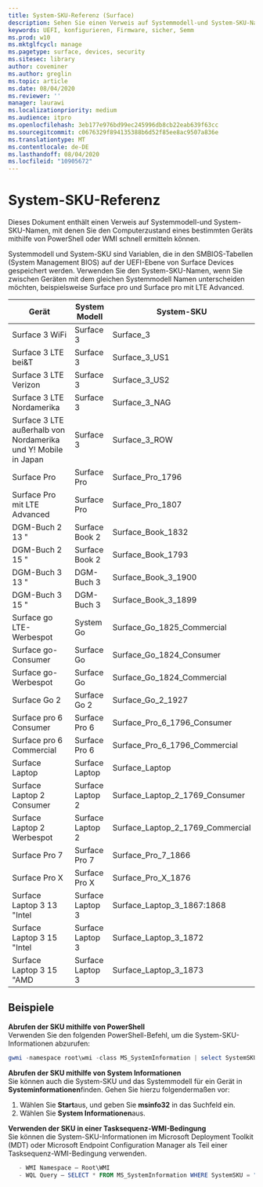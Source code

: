 ```yaml
---
title: System-SKU-Referenz (Surface)
description: Sehen Sie einen Verweis auf Systemmodell-und System-SKU-Namen.
keywords: UEFI, konfigurieren, Firmware, sicher, Semm
ms.prod: w10
ms.mktglfcycl: manage
ms.pagetype: surface, devices, security
ms.sitesec: library
author: coveminer
ms.author: greglin
ms.topic: article
ms.date: 08/04/2020
ms.reviewer: ''
manager: laurawi
ms.localizationpriority: medium
ms.audience: itpro
ms.openlocfilehash: 3eb177e976bd99ec245996db8cb22eab639f63cc
ms.sourcegitcommit: c0676329f894135388b6d52f85ee8ac9507a836e
ms.translationtype: MT
ms.contentlocale: de-DE
ms.lasthandoff: 08/04/2020
ms.locfileid: "10905672"
---
```

# System-SKU-Referenz

Dieses Dokument enthält einen Verweis auf Systemmodell-und System-SKU-Namen, mit denen Sie den Computerzustand eines bestimmten Geräts mithilfe von PowerShell oder WMI schnell ermitteln können.

Systemmodell und System-SKU sind Variablen, die in den SMBIOS-Tabellen (System Management BIOS) auf der UEFI-Ebene von Surface Devices gespeichert werden. Verwenden Sie den System-SKU-Namen, wenn Sie zwischen Geräten mit dem gleichen Systemmodell Namen unterscheiden möchten, beispielsweise Surface pro und Surface pro mit LTE Advanced.

| Gerät   | System Modell | System-SKU       |
| ---------- | ----------- | -------------- |
| Surface 3 WiFi                                               | Surface 3        | Surface_3                        |
| Surface 3 LTE bei&T                                           | Surface 3        | Surface_3_US1                    |
| Surface 3 LTE Verizon                                        | Surface 3        | Surface_3_US2                    |
| Surface 3 LTE Nordamerika                                  | Surface 3        | Surface_3_NAG                    |
| Surface 3 LTE außerhalb von Nordamerika und Y! Mobile in Japan | Surface 3        | Surface_3_ROW                    |
| Surface Pro                                                  | Surface Pro      | Surface_Pro_1796                 |
| Surface Pro mit LTE Advanced                                | Surface Pro      | Surface_Pro_1807                 |
| DGM-Buch 2 13 "                                        | Surface Book 2   | Surface_Book_1832                |
| DGM-Buch 2 15 "                                        | Surface Book 2   | Surface_Book_1793                |
| DGM-Buch 3 13 "                                        | DGM-Buch 3   | Surface_Book_3_1900                |
| DGM-Buch 3 15 "                                        | DGM-Buch 3   | Surface_Book_3_1899
| Surface go LTE-Werbespot | System Go | Surface_Go_1825_Commercial |
| Surface go-Consumer                                          | Surface Go       | Surface_Go_1824_Consumer         |
| Surface go-Werbespot                                        | Surface Go       | Surface_Go_1824_Commercial       |
| Surface Go 2                                                 | Surface Go 2     | Surface_Go_2_1927                |
| Surface pro 6 Consumer                                       | Surface Pro 6    | Surface_Pro_6_1796_Consumer      |
| Surface pro 6 Commercial                                     | Surface Pro 6    | Surface_Pro_6_1796_Commercial    |
| Surface Laptop                                               | Surface Laptop   | Surface_Laptop                   |
| Surface Laptop 2 Consumer                                    | Surface Laptop 2 | Surface_Laptop_2_1769_Consumer   |
| Surface Laptop 2 Werbespot                                  | Surface Laptop 2 | Surface_Laptop_2_1769_Commercial |
| Surface Pro 7                 | Surface Pro 7    | Surface_Pro_7_1866         |
| Surface Pro X                 | Surface Pro X    | Surface_Pro_X_1876         |
| Surface Laptop 3 13 "Intel | Surface Laptop 3 | Surface_Laptop_3_1867:1868 |
| Surface Laptop 3 15 "Intel | Surface Laptop 3 | Surface_Laptop_3_1872      |
| Surface Laptop 3 15 "AMD   | Surface Laptop 3 | Surface_Laptop_3_1873      | 

## Beispiele 

**Abrufen der SKU mithilfe von PowerShell**  
Verwenden Sie den folgenden PowerShell-Befehl, um die System-SKU-Informationen abzurufen:

 ``` powershell  
gwmi -namespace root\wmi -class MS_SystemInformation | select SystemSKU 
```

**Abrufen der SKU mithilfe von System Informationen**  
Sie können auch die System-SKU und das Systemmodell für ein Gerät in **Systeminformationen**finden. Gehen Sie hierzu folgendermaßen vor:

1. Wählen Sie **Start**aus, und geben Sie **msinfo32** in das Suchfeld ein.  
1. Wählen Sie **System Informationen**aus.

**Verwenden der SKU in einer Tasksequenz-WMI-Bedingung**  
Sie können die System-SKU-Informationen im Microsoft Deployment Toolkit (MDT) oder Microsoft Endpoint Configuration Manager als Teil einer Tasksequenz-WMI-Bedingung verwenden.

 ``` powershell  
    - WMI Namespace – Root\WMI
    - WQL Query – SELECT * FROM MS_SystemInformation WHERE SystemSKU = "Surface_Pro_1796"
 ``` 
